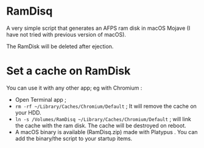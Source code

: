 # RamDisq
A very simple script that generates an AFPS ram disk in macOS Mojave (I have not tried with previous version of macOS).

The RamDisk will be deleted after ejection.

# Set a cache on RamDisk
You can use it with any other app; eg with Chromium :
* Open Terminal app ;
* `rm -rf ~/Library/Caches/Chromium/Default` ; It will remove the cache on your HDD.
* `ln -s /Volumes/RamDisq ~/Library/Caches/Chromium/Default` ; will link the cache with the ram disk. The cache will be destroyed on reboot.
* A macOS binary is available (RamDisq.zip) made with Platypus . You can add the binary/the script to your startup items.
